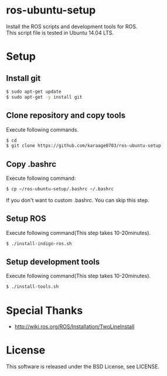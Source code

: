 # ros-ubuntu-setup
Install the ROS scripts and development tools for ROS.  
This script file is tested in Ubuntu 14.04 LTS.

# Setup
## Install git
```sh
$ sudo apt-get update
$ sudo apt-get -y install git
```
## Clone repository and copy tools
Execute following commands.
```sh
$ cd
$ git clone https://github.com/karaage0703/ros-ubuntu-setup
```
## Copy .bashrc
Execute following command:
```sh
$ cp ~/ros-ubuntu-setup/.bashrc ~/.bashrc
```

If you don't want to custom .bashrc. You can skip this step.


## Setup ROS
Execute following command(This step takes 10-20minutes).
```sh
$ ./install-indigo-ros.sh
```

## Setup development tools
Execute following command(This step takes 10-20minutes).
```sh
$ ./install-tools.sh
```

# Special Thanks
- http://wiki.ros.org/ROS/Installation/TwoLineInstall


# License
This software is released under the BSD License, see LICENSE.
